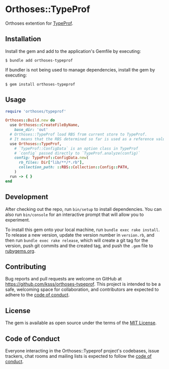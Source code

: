 # Orthoses::TypeProf

Orthoses extention for [TypeProf](https://github.com/ruby/typeprof).

## Installation

Install the gem and add to the application's Gemfile by executing:

    $ bundle add orthoses-typeprof

If bundler is not being used to manage dependencies, install the gem by executing:

    $ gem install orthoses-typeprof

## Usage

```rb
require 'orthoses/typeprof'

Orthoses::Build.new do
  use Orthoses::CreateFileByName,
    base_dir: 'out'
  # Orthoses::TypeProf load RBS from current store to TypeProf.
  # It means that the RBS determined so far is used as a reference value for TypeProf.
  use Orthoses::TypeProf,
    # `TypeProf::ConfigData` is an option class in TypeProf
    # `config` passed directly to `TypeProf.analyze(config)`
    config: TypeProf::ConfigData.new(
      rb_files: Dir["lib/**/*.rb"],
      collection_path: ::RBS::Collection::Config::PATH,
    )
  run -> { }
end
```

## Development

After checking out the repo, run `bin/setup` to install dependencies. You can also run `bin/console` for an interactive prompt that will allow you to experiment.

To install this gem onto your local machine, run `bundle exec rake install`. To release a new version, update the version number in `version.rb`, and then run `bundle exec rake release`, which will create a git tag for the version, push git commits and the created tag, and push the `.gem` file to [rubygems.org](https://rubygems.org).

## Contributing

Bug reports and pull requests are welcome on GitHub at https://github.com/ksss/orthoses-typeprof. This project is intended to be a safe, welcoming space for collaboration, and contributors are expected to adhere to the [code of conduct](https://github.com/ksss/orthoses-typeprof/blob/main/CODE_OF_CONDUCT.md).

## License

The gem is available as open source under the terms of the [MIT License](https://opensource.org/licenses/MIT).

## Code of Conduct

Everyone interacting in the Orthoses::Typeprof project's codebases, issue trackers, chat rooms and mailing lists is expected to follow the [code of conduct](https://github.com/ksss/orthoses-typeprof/blob/main/CODE_OF_CONDUCT.md).
